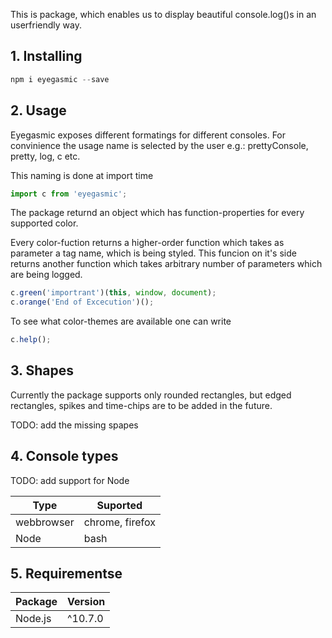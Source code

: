 This is package, which enables us to display beautiful console.log()s in an userfriendly way.

## 1. Installing

``` js
npm i eyegasmic --save
```

## 2. Usage

Eyegasmic exposes different formatings for different consoles. 
For convinience the usage name is selected by the user
e.g.: prettyConsole, pretty, log, c etc.

This naming is done at import time

``` js
import c from 'eyegasmic';
```

The package returnd an object which has function-properties for every supported color.

Every color-fuction returns a higher-order function which takes as parameter
a tag name, which is being styled. This funcion on it's side returns 
another function which takes arbitrary number of parameters which are being logged.

```js
c.green('importrant')(this, window, document);
c.orange('End of Excecution')();
```

To see what color-themes are available one can write

```js
c.help();
```

## 3. Shapes

Currently the package supports only rounded rectangles, 
but edged rectangles, spikes and time-chips are to be added in the future.

TODO: add the missing spapes


## 4. Console types

TODO: add support for Node

| Type | Suported |
|--- |---      |
| webbrowser | chrome, firefox |
| Node | bash |


## 5. Requirementse
| Package | Version |
|--- |--- |
| Node.js | ^10.7.0 |